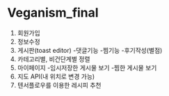 # Veganism_final
1. 회원가입
2. 정보수정
3. 게시판(toast editor)
   -댓글기능
   -찜기능
   -후기작성(별점)
4. 카테고리별, 비건단계별 정렬
5. 마이페이지
   -임시저장한 게시물 보기
   -찜한 게시물 보기
7. 지도 API(내 위치로 변경 가능)
8. 텐서플로우를 이용한 레시피 추천
